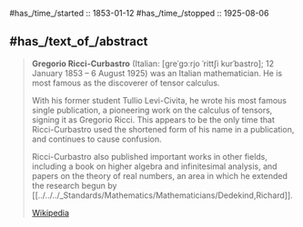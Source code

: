 
#has_/time_/started :: 1853-01-12
#has_/time_/stopped :: 1925-08-06
## #has_/text_of_/abstract 

> **Gregorio Ricci-Curbastro** (Italian: [ɡreˈɡɔːrjo ˈrittʃi kurˈbastro]; 
> 12 January 1853 – 6 August 1925) was an Italian mathematician. 
> He is most famous as the discoverer of tensor calculus.
>
> With his former student Tullio Levi-Civita, he wrote his most famous single publication, 
> a pioneering work on the calculus of tensors, signing it as Gregorio Ricci. 
> This appears to be the only time that Ricci-Curbastro 
> used the shortened form of his name in a publication, and continues to cause confusion.
>
> Ricci-Curbastro also published important works in other fields, 
> including a book on higher algebra and infinitesimal analysis, 
> and papers on the theory of real numbers, 
> an area in which he extended the research begun by [[../../../_Standards/Mathematics/Mathematicians/Dedekind,Richard]].
>
> [Wikipedia](https://en.wikipedia.org/wiki/Gregorio%20Ricci-Curbastro)



